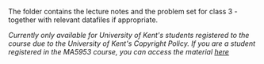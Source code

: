 The folder contains the lecture notes and the problem set for class 3 - together with relevant datafiles if appropriate.

*Currently only available for University of Kent's students registered to the course due to the University of Kent's Copyright Policy. If you are a student registered in the MA5953 course, you can access the material [here]()*
